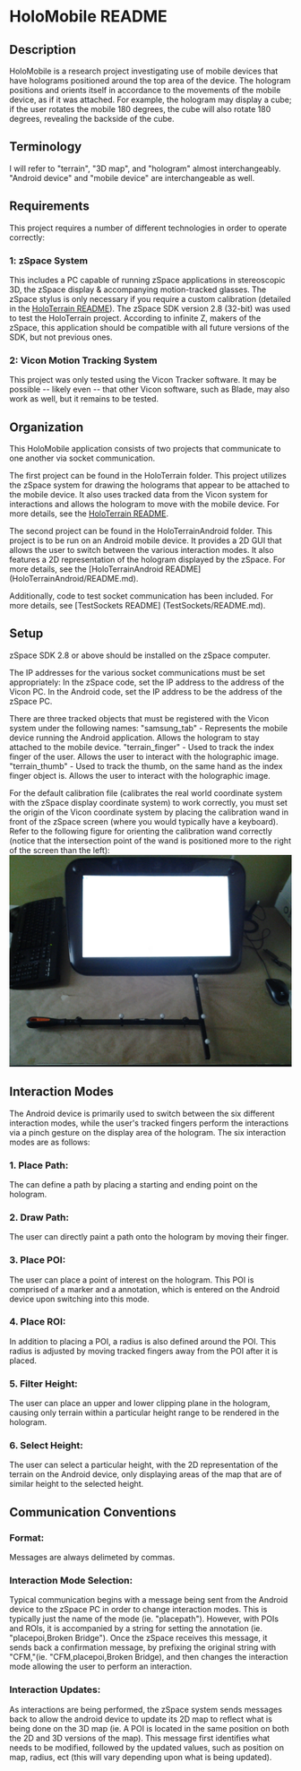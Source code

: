 # HoloMobile README

## Description
HoloMobile is a research project investigating use of mobile devices that have holograms positioned around the top area of the device. The hologram positions and orients itself in accordance to the movements of the mobile device, as if it was attached. For example, the hologram may display a cube; if the user rotates the mobile 180 degrees, the cube will also rotate 180 degrees, revealing the backside of the cube.

## Terminology
I will refer to "terrain", "3D map", and "hologram" almost interchangeably. "Android device" and "mobile device" are interchangeable as well.

## Requirements
This project requires a number of different technologies in order to operate correctly:

### 1: zSpace System
This includes a PC capable of running zSpace applications in stereoscopic 3D, the zSpace display & accompanying motion-tracked glasses. The zSpace stylus is only necessary if you require a custom calibration (detailed in the [HoloTerrain README](HoloTerrain/README.md)). The zSpace SDK version 2.8 (32-bit) was used to test the HoloTerrain project. According to infinite Z, makers of the zSpace, this application should be compatible with all future versions of the SDK, but not previous ones.

### 2: Vicon Motion Tracking System
This project was only tested using the Vicon Tracker software. It may be possible -- likely even -- that other Vicon software, such as Blade, may also work as well, but it remains to be tested. 

## Organization
This HoloMobile application consists of two projects that communicate to one another via socket communication.

The first project can be found in the HoloTerrain folder. This project utilizes the zSpace system for drawing the holograms that appear to be attached to the mobile device. It also uses tracked data from the Vicon system for interactions and allows the hologram to move with the mobile device. For more details, see the [HoloTerrain README](HoloTerrain/README.md).

The second project can be found in the HoloTerrainAndroid folder. This project is to be run on an Android mobile device. It provides a 2D GUI that allows the user to switch between the various interaction modes. It also features a 2D representation of the hologram displayed by the zSpace. For more details, see the [HoloTerrainAndroid README] (HoloTerrainAndroid/README.md).

Additionally, code to test socket communication has been included. For more details, see [TestSockets README] (TestSockets/README.md).


## Setup

zSpace SDK 2.8 or above should be installed on the zSpace computer. 

The IP addresses for the various socket communications must be set appropriately:
In the zSpace code, set the IP address to the address of the Vicon PC. In the Android code, set the IP address to be the address of the zSpace PC.

There are three tracked objects that must be registered with the Vicon system under the following names:
"samsung_tab" - Represents the mobile device running the Android application. Allows the hologram to stay attached to the mobile device.
"terrain_finger" - Used to track the index finger of the user. Allows the user to interact with the holographic image.
"terrain_thumb" - Used to track the thumb, on the same hand as the index finger object is. Allows the user to interact with the holographic image.

For the default calibration file (calibrates the real world coordinate system with the zSpace display coordinate system) to work correctly, you must set the origin of the Vicon coordinate system by placing the calibration wand in front of the zSpace screen (where you would typically have a keyboard). Refer to the following figure for orienting the calibration wand correctly (notice that the intersection point of the wand is positioned more to the right of the screen than the left):
![Position the ](images/SettingViconOrigin.jpg?raw=true)


## Interaction Modes
The Android device is primarily used to switch between the six different interaction modes, while the user's tracked fingers perform the interactions via a pinch gesture on the display area of the hologram. The six interaction modes are as follows:

### 1. Place Path: 
The can define a path by placing a starting and ending point on the hologram.
### 2. Draw Path: 
The user can directly paint a path onto the hologram by moving their finger.
### 3. Place POI: 
The user can place a point of interest on the hologram. This POI is comprised of a marker and a annotation, which is entered on the Android device upon switching into this mode.
### 4. Place ROI: 
In addition to placing a POI, a radius is also defined around the POI. This radius is adjusted by moving tracked fingers away from the POI after it is placed.
### 5. Filter Height: 
The user can place an upper and lower clipping plane in the hologram, causing only terrain within a particular height range to be rendered in the hologram.
### 6. Select Height: 
The user can select a particular height, with the 2D representation of the terrain on the Android device, only displaying areas of the map that are of similar height to the selected height.

## Communication Conventions
### Format: 
Messages are always delimeted by commas.

### Interaction Mode Selection:
Typical communication begins with a message being sent from the Android device to the zSpace PC in order to change interaction modes. This is typically just the name of the mode (ie. "placepath"). However, with POIs and ROIs, it is accompanied by a string for setting the annotation (ie. "placepoi,Broken Bridge"). Once the zSpace receives this message, it sends back a confirmation message, by prefixing the original string with "CFM,"(ie. "CFM,placepoi,Broken Bridge), and then changes the interaction mode allowing the user to perform an interaction.

### Interaction Updates:
As interactions are being performed, the zSpace system sends messages back to allow the android device to update its 2D map to reflect what is being done on the 3D map (ie. A POI is located in the same position on both the 2D and 3D versions of the map). This message first identifies what needs to be modified, followed by the updated values, such as position on map, radius, ect (this will vary depending upon what is being updated).

